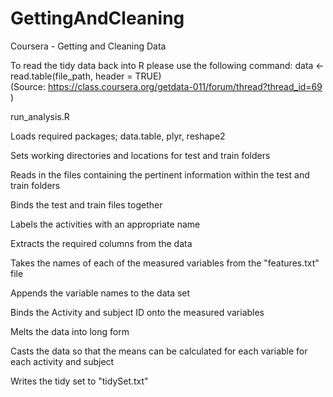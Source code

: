 # GettingAndCleaning
Coursera - Getting and Cleaning Data


To read the tidy data back into R please use the following command:
 data <- read.table(file_path, header = TRUE)  
(Source:  https://class.coursera.org/getdata-011/forum/thread?thread_id=69  )

run_analysis.R

Loads required packages; data.table, plyr, reshape2

Sets working directories and locations for test and train folders

Reads in the files containing the pertinent information within the test and train folders

Binds the test and train files together

Labels the activities with an appropriate name

Extracts the required columns from the data

Takes the names of each of the measured variables from the "features.txt" file

Appends the variable names to the data set

Binds the Activity and subject ID onto the measured variables

Melts the data into long form

Casts the data so that the means can be calculated for each variable for each activity and subject

Writes the tidy set to "tidySet.txt"



